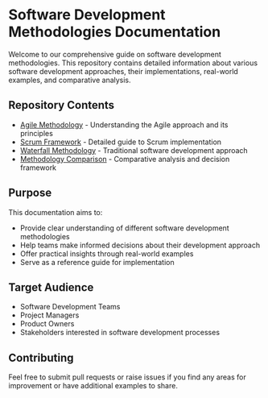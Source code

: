 # Software Development Methodologies Documentation

Welcome to our comprehensive guide on software development methodologies. This repository contains detailed information about various software development approaches, their implementations, real-world examples, and comparative analysis.

## Repository Contents

* [Agile Methodology](AGILE_METHODOLOGY.md) - Understanding the Agile approach and its principles
* [Scrum Framework](SCRUM_FRAMEWORK.md) - Detailed guide to Scrum implementation
* [Waterfall Methodology](WATERFALL_METHODOLOGY.md) - Traditional software development approach
* [Methodology Comparison](COMPARISON.md) - Comparative analysis and decision framework

## Purpose

This documentation aims to:
* Provide clear understanding of different software development methodologies
* Help teams make informed decisions about their development approach
* Offer practical insights through real-world examples
* Serve as a reference guide for implementation

## Target Audience

* Software Development Teams
* Project Managers
* Product Owners
* Stakeholders interested in software development processes

## Contributing

Feel free to submit pull requests or raise issues if you find any areas for improvement or have additional examples to share.

